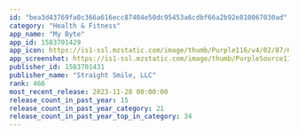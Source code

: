 ```yaml
---
id: "bea3d43769fa0c366a616ecc87404e50dc95453a6cdbf66a2b92e810067030ad"
category: "Health & Fitness"
app_name: "My Byte"
app_id: 1583701429
app_icon: https://is1-ssl.mzstatic.com/image/thumb/Purple116/v4/02/87/6e/02876ec0-d78e-8915-3480-f2e062e79af2/AppIcon-0-0-1x_U007emarketing-0-0-0-7-0-0-sRGB-0-0-0-GLES2_U002c0-512MB-85-220-0-0.png/1024x1024bb.png
app_screenshot: https://is1-ssl.mzstatic.com/image/thumb/PurpleSource112/v4/dc/8c/67/dc8c67bd-649e-c683-a060-19824aea18fe/8f6fb64b-57a4-4415-a89d-997516cbedc8_6.5_1.jpg/1284x2778bb.png
publisher_id: 1583701431
publisher_name: "Straight Smile, LLC"
rank: 466
most_recent_release: 2023-11-28 00:00:00
release_count_in_past_year: 15
release_count_in_past_year_category: 21
release_count_in_past_year_top_in_category: 34
---
```

